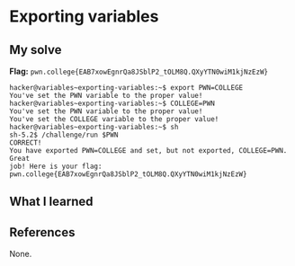 # Exporting variables


## My solve
**Flag:** `pwn.college{EAB7xowEgnrQa8JSblP2_tOLM8Q.QXyYTN0wiM1kjNzEzW}`


```
hacker@variables~exporting-variables:~$ export PWN=COLLEGE
You've set the PWN variable to the proper value!
hacker@variables~exporting-variables:~$ COLLEGE=PWN
You've set the PWN variable to the proper value!
You've set the COLLEGE variable to the proper value!
hacker@variables~exporting-variables:~$ sh
sh-5.2$ /challenge/run $PWN
CORRECT!
You have exported PWN=COLLEGE and set, but not exported, COLLEGE=PWN. Great 
job! Here is your flag:
pwn.college{EAB7xowEgnrQa8JSblP2_tOLM8Q.QXyYTN0wiM1kjNzEzW}
```

## What I learned


## References 
None.


